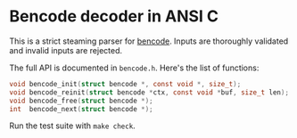# Bencode decoder in ANSI C

This is a strict steaming parser for [bencode][bencode]. Inputs are
thoroughly validated and invalid inputs are rejected.

The full API is documented in `bencode.h`. Here's the list of functions:

```c
void bencode_init(struct bencode *, const void *, size_t);
void bencode_reinit(struct bencode *ctx, const void *buf, size_t len);
void bencode_free(struct bencode *);
int  bencode_next(struct bencode *);
```

Run the test suite with `make check`.


[bencode]: https://en.wikipedia.org/wiki/Bencode
